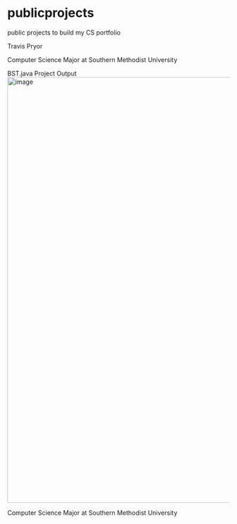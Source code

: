 # publicprojects
public projects to build my CS portfolio

Travis Pryor 

Computer Science Major at Southern Methodist University 


BST.java Project Output 
<img width="967" alt="image" src="https://github.com/user-attachments/assets/c9217a52-348e-4d53-b556-cdc9c4616fa7">

Computer Science Major at Southern Methodist University 
